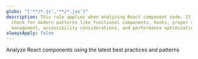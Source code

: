 ```yaml
---
globs: "['**/*.js','**/*.jsx']"
description: This rule applies when analyzing React component code. It should
  check for modern patterns like functional components, hooks, proper state
  management, accessibility considerations, and performance optimizations.
alwaysApply: false
---
```


Analyze React components using the latest best practices and patterns